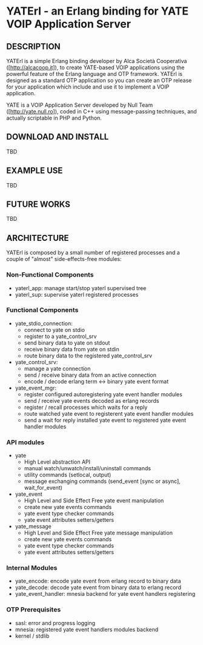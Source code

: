 YATErl - an Erlang binding for YATE VOIP Application Server
==========================================================

## DESCRIPTION

YATErl is a simple Erlang binding developer by Alca Società Cooperativa
([http://alcacoop.it]), to create YATE-based VOIP applications using the
powerful feature of the Erlang language and OTP framework.
YATErl is designed as a standard OTP application so you can create an OTP release
for your application which include and use it to implement a VOIP application.

YATE is a VOIP Application Server developed by Null Team ([http://yate.null.ro]),
coded in C++ using message-passing techniques, and actually scriptable in PHP
and Python.

## DOWNLOAD AND INSTALL

TBD

## EXAMPLE USE

TBD

## FUTURE WORKS

TBD

## ARCHITECTURE

YATErl is composed by a small number of registered processes and a couple of
"almost" side-effects-free modules:

### Non-Functional Components

* yaterl_app: manage start/stop yaterl supervised tree
* yaterl_sup: supervise yaterl registered processes

### Functional Components

* yate\_stdio\_connection: 
  * connect to yate on stdio 
  * register to a yate\_control\_srv
  * send binary data to yate on stdout
  * receive binary data from yate on stdin
  * route binary data to the registered yate\_control\_srv
* yate\_control\_srv:
  * manage a yate connection
  * send / receive binary data from an active connection
  * encode / decode erlang term <-> binary yate event format
* yate\_event\_mgr:
  * register configured autoregistering yate event handler modules
  * send / receive yate events decoded as erlang records
  * register / recall processes which waits for a reply
  * route watched yate event to registerent yate event handler modules
  * send a wait for reply installed yate event to registered yate event handler modules

### API modules

* yate
  * High Level abstraction API
  * manual watch/unwatch/install/uninstall commands
  * utility commands (setlocal, output)
  * message exchanging commands (send_event \[sync or async\], wait\_for\_event)
* yate_event
  * High Level and Side Effect Free yate event manipulation
  * create new yate events commands
  * yate event type checker commands
  * yate event attributes setters/getters
* yate_message
  * High Level and Side Effect Free yate message manipulation
  * create new yate events commands
  * yate event type checker commands
  * yate event attributes setters/getters

### Internal Modules

* yate_encode: encode yate event from erlang record to binary data
* yate_decode: decode yate event from binary data to erlang record
* yate\_event\_handler: mnesia backend for yate event handlers registering

### OTP Prerequisites

* sasl: error and progress logging
* mnesia: registered yate event handlers modules backend
* kernel / stdlib
